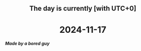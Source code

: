 <h2 align=center>The day is currently [with UTC+0]</h2>
<h1 align=center><!--TIME BEGIN-->2024-11-17<!--TIME END--></h1>
<h5>Made by a bored guy</h5>
